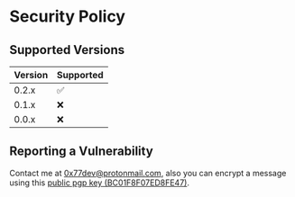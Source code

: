# Security Policy

## Supported Versions

| Version | Supported          |
| ------- | ------------------ |
| 0.2.x   | :white_check_mark: |
| 0.1.x   | :x:                |
| 0.0.x   | :x:                |

## Reporting a Vulnerability

Contact me at 0x77dev@protonmail.com,
also you can encrypt a message 
using this [public pgp key (BC01F8F07ED8FE47)](https://keybase.io/0x77dev/pgp_keys.asc?fingerprint=b889fa47da6dda0e940c951bbc01f8f07ed8fe47).
